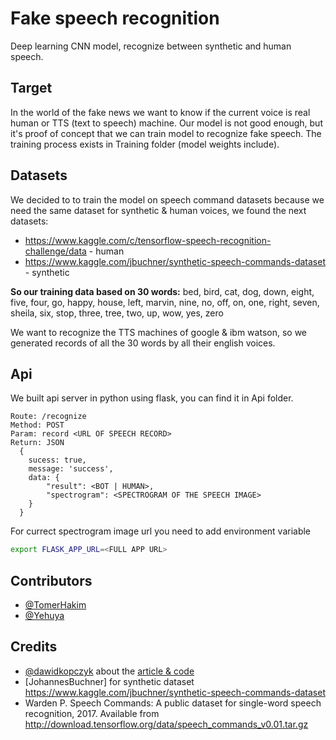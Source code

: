 
# Fake speech recognition
Deep learning CNN model, recognize between synthetic and human speech.

## Target
In the world of the fake news we want to know if the current voice is real human or TTS (text to speech) machine.
Our model is not good enough, but it's proof of concept that we can train model to recognize fake speech.
The training process exists in Training folder (model weights include).

## Datasets
We decided to to train the model on speech command datasets because we need the same dataset for synthetic & human voices, we found the next datasets:
- https://www.kaggle.com/c/tensorflow-speech-recognition-challenge/data - human
- https://www.kaggle.com/jbuchner/synthetic-speech-commands-dataset - synthetic

__So our training data based on 30 words:__
bed, bird, cat, dog, down, eight, five, four, go, happy, house, left, marvin, nine, no, off, on, one, right, seven, sheila, six, stop, three, tree, two, up, wow, yes, zero

We want to recognize the TTS machines of google & ibm watson, so we generated records of all the 30 words by all their english voices.

## Api
We built api server in python using flask, you can find it in Api folder.
```
Route: /recognize
Method: POST
Param: record <URL OF SPEECH RECORD>
Return: JSON
  {
    sucess: true,
    message: 'success',
    data: {
        "result": <BOT | HUMAN>,
        "spectrogram": <SPECTROGRAM OF THE SPEECH IMAGE>
    }
  }
```

For currect spectrogram image url you need to add environment variable
```bash
export FLASK_APP_URL=<FULL APP URL>
```

## Contributors
- [@TomerHakim](https://github.com/TomerHakim)
- [@Yehuya](https://github.com/yehuya)

## Credits
- [@dawidkopczyk](https://github.com/dawidkopczyk) about the [article & code](http://dkopczyk.quantee.co.uk/speech-nn/)
- [JohannesBuchner] for synthetic dataset https://www.kaggle.com/jbuchner/synthetic-speech-commands-dataset
- Warden P. Speech Commands: A public dataset for single-word speech recognition, 2017. Available from http://download.tensorflow.org/data/speech_commands_v0.01.tar.gz
